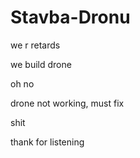 # Stavba-Dronu

we r retards

we build drone

oh no

drone not working, must fix

shit

thank for listening
